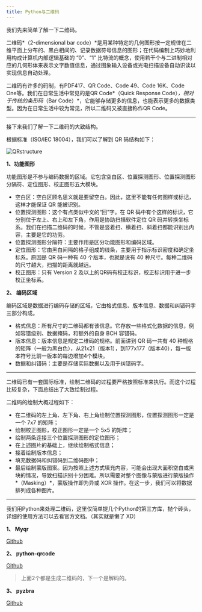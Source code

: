 ```yaml
---
title: Python与二维码
---
```


我们先来简单了解一下二维码。

二维码*（2-dimensional bar code）*是用某种特定的几何图形按一定规律在二维平面上分布的、黑白相间的、记录数据符号信息的图形；在代码编制上巧妙地利用构成计算机内部逻辑基础的 “0”、“1” 比特流的概念，使用若干个与二进制相对应的几何形体来表示文字数值信息，通过图象输入设备或光电扫描设备自动识读以实现信息自动处理。

二维码有许多的码制，有PDF417、QR Code、Code 49、Code 16K、Code One等。我们在日常生活中常见的是QR Code*（Quick Response Code）*，相对于传统的条形码*（Bar Code）*，它能够存储更多的信息，也能表示更多的数据类型。因为在日常生活中较为常见，所以二维码又被直接称作QR Code。

------

接下来我们了解一下二维码的大致结构。

根据标准（ISO/IEC 18004），我们可以了解到 QR 码结构如下：

![QRstructure](https://cdn.jsdelivr.net/gh/Melody-of-Oblivion/MoOpics@main/images/posts/qrcode/QRstructure.jpg)

**1、功能图形**

功能图形是不参与编码数据的区域。它包含空白区、位置探测图形、位置探测图形分隔符、定位图形、校正图形五大模块。

- 空白区：空白区顾名思义就是要留空白。因此，这里不能有任何图样或标记，这样才能保证 QR 能被识别。
- 位置探测图形：这个有点类似中文的“回”字。在 QR 码中有个这样的标识，它分别位于左上、右上和左下角，作用是协助扫描软件定位 QR 码并转换坐标系。我们在扫描二维码的时候，不管是竖着扫、横着扫、斜着扫都能识别出内容，主要是它的功劳。
- 位置探测图形分隔符：主要作用是区分功能图形和编码区域。
- 定位图形：它由黑白间隔的格子组成的线条，主要用于指示标识密度和确定坐标系。原因是 QR 码一种有 40 个版本，也就是说有 40 种尺寸。每种二维码的尺寸越大，扫描的距离就越远。
- 校正图形：只有 Version 2 及以上的QR码有校正标识，校正标识用于进一步校正坐标系。

**2、 编码区域**

编码区域是数据进行编码存储的区域，它由格式信息、版本信息、数据和纠错码字三部分构成。

- 格式信息：所有尺寸的二维码都有该信息。它存放一些格式化数据的信息，例如容错级别、数据掩码，和额外的自身 BCH 容错码。
- 版本信息：版本信息是规定二维码的规格。前面讲到 QR 码一共有 40 种规格的矩阵（一般为黑白色），从21x21（版本1），到177x177（版本40），每一版本符号比前一版本的每边增加4个模块。
- 数据和纠错码：主要是存储实际数据以及用于纠错码字。

------

二维码已有一套国际标准，绘制二维码的过程要严格按照标准来执行。而这个过程比较复杂，下面总结出了大致绘制过程。

二维码的绘制大概过程如下：

- 在二维码的左上角、左下角、右上角绘制位置探测图形，位置探测图形一定是一个 7x7 的矩阵；
- 绘制校正图形，校正图形一定是一个 5x5 的矩阵；
- 绘制两条连接三个位置探测图形的定位图形；
- 在上述图片的基础上，继续绘制格式信息；
- 接着绘制版本信息；
- 填充数据码和纠错码到二维码图中；
- 最后绘制蒙版图案。因为按照上述方式填充内容，可能会出现大面积空白或黑块的情况，导致扫描识别十分困难。所以需要对整个图像与蒙版进行蒙版操作*（Masking）*，蒙版操作即为异或 XOR 操作。在这一步，我们可以将数据排列成各种图片。

------

我们用Python来处理二维码，这里仅简单提几个Python的第三方库，抛个砖头，详细的使用方法可以去看官方文档。（其实就是懒了 XD）

**1、 Myqr**

[Github](https://github.com/sylnsfar/qrcode)

**2、 python-qrcode**

[Github](https://github.com/lincolnloop/python-qrcode)

> 上面2个都是生成二维码的，下一个是解码的。

**3、 pyzbra**

[Github](https://github.com/NaturalHistoryMuseum/pyzbar/)

